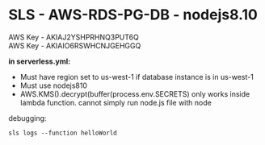 # SLS - AWS-RDS-PG-DB - nodejs8.10


AWS Key - AKIAJ2YSHPRHNQ3PUT6Q <br/>
AWS Key - AKIAIO6RSWHCNJGEHGGQ <br/>

**in serverless.yml:** <br/>
* Must have region set to us-west-1 if database instance is in us-west-1 <br/>
* Must use nodejs810  <br/>
* AWS.KMS().decrypt(buffer(process.env.SECRETS) only works inside lambda function.  cannot simply run node.js file with node <br/>

debugging: <br/>
```
sls logs --function helloWorld
```